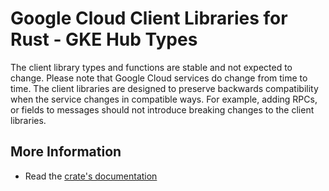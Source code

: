 # Google Cloud Client Libraries for Rust - GKE Hub Types

<!-- Code generated by sidekick. DO NOT EDIT. -->


The client library types and functions are stable and not expected to change.
Please note that Google Cloud services do change from time to time. The client
libraries are designed to preserve backwards compatibility when the service
changes in compatible ways. For example, adding RPCs, or fields to messages
should not introduce breaking changes to the client libraries.

## More Information

- Read the [crate's documentation](https://docs.rs/google-cloud-gkehub-multiclusteringress-v1/latest/google-cloud-gkehub-multiclusteringress-v1)

